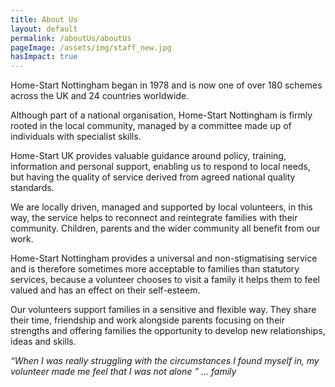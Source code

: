 ```yaml
---
title: About Us
layout: default
permalink: /aboutUs/aboutUs
pageImage: /assets/img/staff_new.jpg
hasImpact: true
---
```


Home-Start Nottingham began in 1978 and is now one of over 180 schemes across the UK and 24 countries worldwide.

Although part of a national organisation, Home-Start Nottingham is firmly rooted in the local community, managed by a committee made up of individuals with specialist skills.

Home-Start UK provides valuable guidance around policy, training, information and personal support, enabling us to respond to local needs, but having the quality of service derived from agreed national quality standards.

We are locally driven, managed and supported by local volunteers, in this way, the service helps to reconnect and reintegrate families with their community. Children, parents and the wider community all benefit from our work.

Home-Start Nottingham provides a universal and non-stigmatising service and is therefore sometimes more acceptable to families than statutory services, because a volunteer chooses to visit a family it helps them to feel valued and has an effect on their self-esteem.

Our volunteers support families in a sensitive and flexible way. They share their time, friendship and work alongside parents focusing on their strengths and offering families the opportunity to develop new relationships, ideas and skills.

*“When I was really struggling with the circumstances I found myself in, my volunteer made me feel that I was not alone ” ... family*